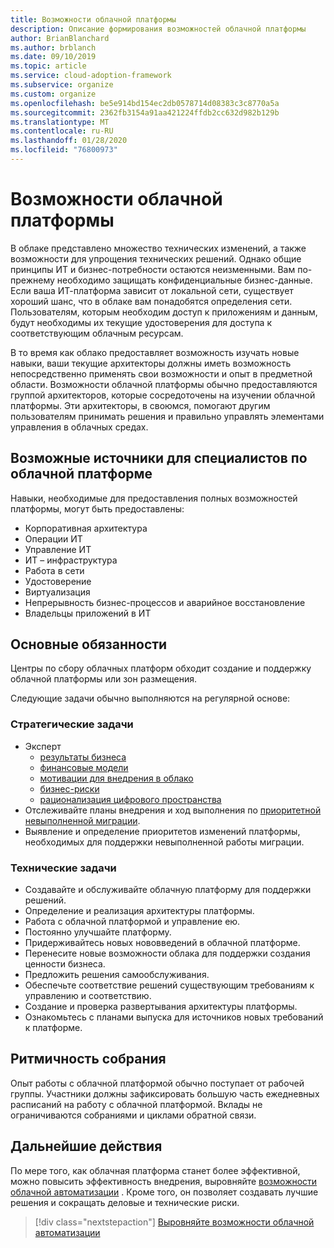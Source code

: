 ```yaml
---
title: Возможности облачной платформы
description: Описание формирования возможностей облачной платформы
author: BrianBlanchard
ms.author: brblanch
ms.date: 09/10/2019
ms.topic: article
ms.service: cloud-adoption-framework
ms.subservice: organize
ms.custom: organize
ms.openlocfilehash: be5e914bd154ec2db0578714d08383c3c8770a5a
ms.sourcegitcommit: 2362fb3154a91aa421224ffdb2cc632d982b129b
ms.translationtype: MT
ms.contentlocale: ru-RU
ms.lasthandoff: 01/28/2020
ms.locfileid: "76800973"
---
```

# <a name="cloud-platform-capabilities"></a>Возможности облачной платформы

В облаке представлено множество технических изменений, а также возможности для упрощения технических решений. Однако общие принципы ИТ и бизнес-потребности остаются неизменными. Вам по-прежнему необходимо защищать конфиденциальные бизнес-данные. Если ваша ИТ-платформа зависит от локальной сети, существует хороший шанс, что в облаке вам понадобятся определения сети. Пользователям, которым необходим доступ к приложениям и данным, будут необходимы их текущие удостоверения для доступа к соответствующим облачным ресурсам.

В то время как облако предоставляет возможность изучать новые навыки, ваши текущие архитекторы должны иметь возможность непосредственно применять свои возможности и опыт в предметной области. Возможности облачной платформы обычно предоставляются группой архитекторов, которые сосредоточены на изучении облачной платформы. Эти архитекторы, в своюмся, помогают другим пользователям принимать решения и правильно управлять элементами управления в облачных средах.

## <a name="possible-sources-for-cloud-platform-expertise"></a>Возможные источники для специалистов по облачной платформе

Навыки, необходимые для предоставления полных возможностей платформы, могут быть предоставлены:

- Корпоративная архитектура
- Операции ИТ
- Управление ИТ
- ИТ – инфраструктура
- Работа в сети
- Удостоверение
- Виртуализация
- Непрерывность бизнес-процессов и аварийное восстановление
- Владельцы приложений в ИТ

## <a name="key-responsibilities"></a>Основные обязанности

Центры по сбору облачных платформ обходит создание и поддержку облачной платформы или зон размещения.

Следующие задачи обычно выполняются на регулярной основе:

### <a name="strategic-tasks"></a>Стратегические задачи

- Эксперт
  - [результаты бизнеса](../strategy/business-outcomes/index.md)
  - [финансовые модели](../strategy/financial-models.md)
  - [мотивации для внедрения в облако](../strategy/motivations.md)
  - [бизнес-риски](../govern/policy-compliance/risk-tolerance.md)
  - [рационализация цифрового пространства](../digital-estate/index.md)
- Отслеживайте планы внедрения и ход выполнения по [приоритетной невыполненной миграции](../migrate/migration-considerations/assess/release-iteration-backlog.md).
- Выявление и определение приоритетов изменений платформы, необходимых для поддержки невыполненной работы миграции.

### <a name="technical-tasks"></a>Технические задачи

- Создавайте и обслуживайте облачную платформу для поддержки решений.
- Определение и реализация архитектуры платформы.
- Работа с облачной платформой и управление ею.
- Постоянно улучшайте платформу.
- Придерживайтесь новых нововведений в облачной платформе.
- Перенесите новые возможности облака для поддержки создания ценности бизнеса.
- Предложить решения самообслуживания.
- Обеспечьте соответствие решений существующим требованиям к управлению и соответствию.
- Создание и проверка развертывания архитектуры платформы.
- Ознакомьтесь с планами выпуска для источников новых требований к платформе.

## <a name="meeting-cadence"></a>Ритмичность собрания

Опыт работы с облачной платформой обычно поступает от рабочей группы. Участники должны зафиксировать большую часть ежедневных расписаний на работу с облачной платформой. Вклады не ограничиваются собраниями и циклами обратной связи.

## <a name="next-steps"></a>Дальнейшие действия

По мере того, как облачная платформа станет более эффективной, можно повысить эффективность внедрения, выровняйте [возможности облачной автоматизации](./cloud-automation.md) . Кроме того, он позволяет создавать лучшие решения и сокращать деловые и технические риски.

> [!div class="nextstepaction"]
> [Выровняйте возможности облачной автоматизации](./cloud-automation.md)
